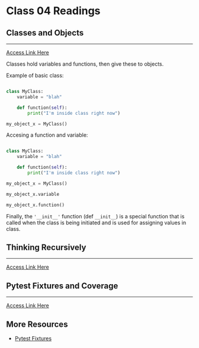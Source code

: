 # Class 04 Readings

## Classes and Objects  

___
[Access Link Here](https://www.learnpython.org/en/Classes_and_Objects)

Classes hold variables and functions, then give these to objects.  

Example of basic class:

```python

class MyClass:
    variable = "blah"

    def function(self):
        print("I'm inside class right now")

my_object_x = MyClass()
```

Accesing a function and variable:

```python

class MyClass:
    variable = "blah"

    def function(self):
        print("I'm inside class right now")

my_object_x = MyClass()

my_object_x.variable

my_object_x.function()
```

Finally, the `'__init__'` function (def `__init__`) is a special function that is called when the class is being initiated and is used for assigning values in class.  

## Thinking Recursively  

___  
[Access Link Here](https://realpython.com/python-thinking-recursively/)



## Pytest Fixtures and Coverage  

___
[Access Link Here](https://www.linuxjournal.com/content/python-testing-pytest-fixtures-and-coverage)



## More Resources  

- [Pytest Fixtures](https://docs.pytest.org/en/latest/fixture.html)